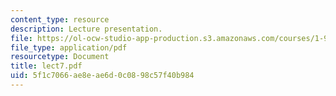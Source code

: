 ```yaml
---
content_type: resource
description: Lecture presentation.
file: https://ol-ocw-studio-app-production.s3.amazonaws.com/courses/1-964-design-for-sustainability-fall-2006/5f1c7066ae8eae6d0c0898c57f40b984_lect7.pdf
file_type: application/pdf
resourcetype: Document
title: lect7.pdf
uid: 5f1c7066-ae8e-ae6d-0c08-98c57f40b984
---
```

